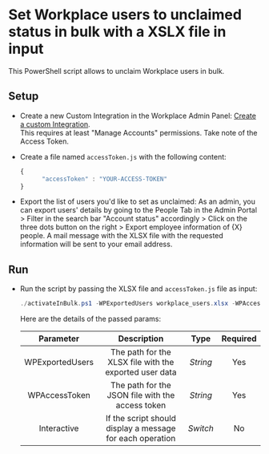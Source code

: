 # Set Workplace users to unclaimed status in bulk with a XSLX file in input

This PowerShell script allows to unclaim Workplace users in bulk.

## Setup

* Create a new Custom Integration in the Workplace Admin Panel: [Create a custom Integration](https://developers.facebook.com/docs/workplace/custom-integrations-new/#creating).<br/>This requires at least "Manage Accounts" permissions. Take note of the Access Token.

* Create a file named `accessToken.js` with the following content:

   ```javascript
   {
         "accessToken" : "YOUR-ACCESS-TOKEN"
   }
   ```

 * Export the list of users you'd like to set as unclaimed: As an admin, you can export users' details by going to the People Tab in the Admin Portal > Filter in the search bar "Account status" accordingly > Click on the three dots button on the right > Export employee information of {X} people.  A mail message with the XLSX file with the requested information will be sent to your email address.


## Run

* Run the script by passing the XLSX file and `accessToken.js` file as input:

   ```powershell
   ./activateInBulk.ps1 -WPExportedUsers workplace_users.xlsx -WPAccessToken accessToken.js -Interactive
   ```

   Here are the details of the passed params:

   | Parameter         | Description                                                |  Type    |  Required    |
   |:-----------------:|:----------------------------------------------------------:|:--------:|:------------:|
   | WPExportedUsers   |  The path for the XLSX file with the exported user data    | _String_ | Yes          |
   | WPAccessToken     |  The path for the JSON file with the access token          | _String_ | Yes          |
   | Interactive       |  If the script should display a message for each operation | _Switch_ | No           |
